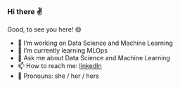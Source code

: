 ### Hi there :v:

Good, to see you here! :smile:

- 🔭 I’m working on Data Science and Machine Learning
- 🌱 I’m currently learning MLOps
- 💬 Ask me about Data Science and Machine Learning
- 📫 How to reach me: [linkedIn](https://www.linkedin.com/in/frauke-albrecht-phd-90ba511a2/)
- :woman: Pronouns: she / her / hers

<!--
**froukje/froukje** is a ✨ _special_ ✨ repository because its `README.md` (this file) appears on your GitHub profile.

Here are some ideas to get you started:

- 🔭 I’m currently working on ...
- 🌱 I’m currently learning ...
- 👯 I’m looking to collaborate on ...
- 🤔 I’m looking for help with ...
- 💬 Ask me about ...
- 📫 How to reach me: ...
- 😄 Pronouns: ...
- ⚡ Fun fact: ...
-->
